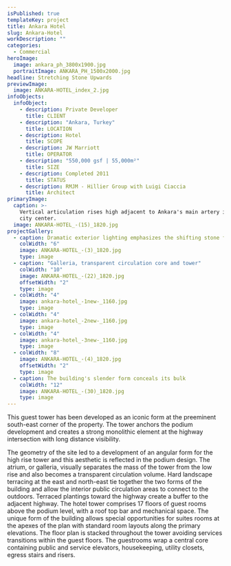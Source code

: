 ```yaml
---
isPublished: true
templateKey: project
title: Ankara Hotel
slug: Ankara-Hotel
workDescription: ""
categories:
  - Commercial
heroImage:
  image: ankara_ph_3800x1900.jpg
  portraitImage: ANKARA_PH_1500x2000.jpg
headline: Stretching Stone Upwards
previewImage:
  image: ANKARA-HOTEL_index_2.jpg
infoObjects:
  infoObject:
    - description: Private Developer
      title: CLIENT
    - description: "Ankara, Turkey"
      title: LOCATION
    - description: Hotel
      title: SCOPE
    - description: JW Marriott
      title: OPERATOR
    - description: "550,000 gsf | 55,000m²"
      title: SIZE
    - description: Completed 2011
      title: STATUS
    - description: RMJM - Hillier Group with Luigi Ciaccia
      title: Architect
primaryImage:
  caption: >-
    Vertical articulation rises high adjacent to Ankara's main artery into the
    city center.
  image: ANKARA-HOTEL_-(15)_1820.jpg
projectGallery:
  - caption: Dramatic exterior lighting emphasizes the shifting stone facade geometries
    colWidth: "6"
    image: ANKARA-HOTEL_-(3)_1820.jpg
    type: image
  - caption: "Galleria, transparent circulation core and tower"
    colWidth: "10"
    image: ANKARA-HOTEL_-(22)_1820.jpg
    offsetWidth: "2"
    type: image
  - colWidth: "4"
    image: ankara-hotel_-1new-_1160.jpg
    type: image
  - colWidth: "4"
    image: ankara-hotel_-2new-_1160.jpg
    type: image
  - colWidth: "4"
    image: ankara-hotel_-3new-_1160.jpg
    type: image
  - colWidth: "8"
    image: ANKARA-HOTEL_-(4)_1820.jpg
    offsetWidth: "2"
    type: image
  - caption: The building's slender form conceals its bulk
    colWidth: "12"
    image: ANKARA-HOTEL_-(30)_1820.jpg
    type: image
---
```


This guest tower has been developed as an iconic form at the preeminent south-east corner of the property. The tower anchors the podium development and creates a strong monolithic element at the highway intersection with long distance visibility.

The geometry of the site led to a development of an angular form for the high rise tower and this aesthetic is reflected in the podium design. The atrium, or galleria, visually separates the mass of the tower from the low rise and also becomes a transparent circulation volume. Hard landscape terracing at the east and north-east tie together the two forms of the building and allow the interior public circulation areas to connect to the outdoors. Terraced plantings toward the highway create a buffer to the adjacent highway. The hotel tower comprises 17 floors of guest rooms above the podium level, with a roof top bar and mechanical space. The unique form of the building allows special opportunities for suites rooms at the apexes of the plan with standard room layouts along the primary elevations. The floor plan is stacked throughout the tower avoiding services transitions within the guest floors. The guestrooms wrap a central core containing public and service elevators, housekeeping, utility closets, egress stairs and risers.

